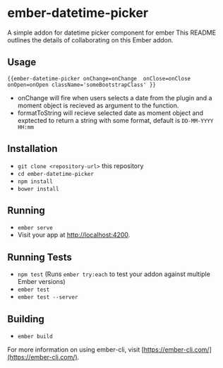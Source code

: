 # ember-datetime-picker

A simple addon for datetime picker component for ember
This README outlines the details of collaborating on this Ember addon.

## Usage

`{{ember-datetime-picker onChange=onChange  onClose=onClose onOpen=onOpen className='someBootstrapClass' }}`

* onChange will fire when users selects a date from the plugin and a moment object is recieved as argument to the function.
* formatToString will recieve selected date as moment object and exptected to return a string with some format, default is `DD-MM-YYYY HH:mm`



## Installation

* `git clone <repository-url>` this repository
* `cd ember-datetime-picker`
* `npm install`
* `bower install`

## Running

* `ember serve`
* Visit your app at [http://localhost:4200](http://localhost:4200).

## Running Tests

* `npm test` (Runs `ember try:each` to test your addon against multiple Ember versions)
* `ember test`
* `ember test --server`

## Building

* `ember build`

For more information on using ember-cli, visit [https://ember-cli.com/](https://ember-cli.com/).
